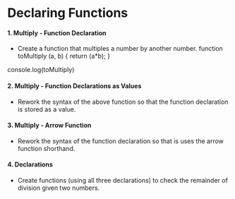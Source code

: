 # Declaring Functions

#### 1. Multiply - Function Declaration
* Create a function that multiples a number by another number.
function toMultiply (a, b) {
    return (a*b);
}

console.log(toMultiply)
#### 2. Multiply - Function Declarations as Values
* Rework the syntax of the above function so that the function declaration is stored as a value.

#### 3. Multiply - Arrow Function
* Rework the syntax of the function declaration so that is uses the arrow function shorthand.

#### 4. Declarations
* Create functions (using all three declarations) to check the remainder of division given two numbers.
